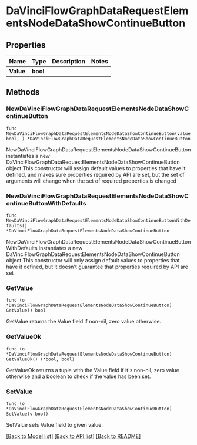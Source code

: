 # DaVinciFlowGraphDataRequestElementsNodeDataShowContinueButton

## Properties

Name | Type | Description | Notes
------------ | ------------- | ------------- | -------------
**Value** | **bool** |  | 

## Methods

### NewDaVinciFlowGraphDataRequestElementsNodeDataShowContinueButton

`func NewDaVinciFlowGraphDataRequestElementsNodeDataShowContinueButton(value bool, ) *DaVinciFlowGraphDataRequestElementsNodeDataShowContinueButton`

NewDaVinciFlowGraphDataRequestElementsNodeDataShowContinueButton instantiates a new DaVinciFlowGraphDataRequestElementsNodeDataShowContinueButton object
This constructor will assign default values to properties that have it defined,
and makes sure properties required by API are set, but the set of arguments
will change when the set of required properties is changed

### NewDaVinciFlowGraphDataRequestElementsNodeDataShowContinueButtonWithDefaults

`func NewDaVinciFlowGraphDataRequestElementsNodeDataShowContinueButtonWithDefaults() *DaVinciFlowGraphDataRequestElementsNodeDataShowContinueButton`

NewDaVinciFlowGraphDataRequestElementsNodeDataShowContinueButtonWithDefaults instantiates a new DaVinciFlowGraphDataRequestElementsNodeDataShowContinueButton object
This constructor will only assign default values to properties that have it defined,
but it doesn't guarantee that properties required by API are set

### GetValue

`func (o *DaVinciFlowGraphDataRequestElementsNodeDataShowContinueButton) GetValue() bool`

GetValue returns the Value field if non-nil, zero value otherwise.

### GetValueOk

`func (o *DaVinciFlowGraphDataRequestElementsNodeDataShowContinueButton) GetValueOk() (*bool, bool)`

GetValueOk returns a tuple with the Value field if it's non-nil, zero value otherwise
and a boolean to check if the value has been set.

### SetValue

`func (o *DaVinciFlowGraphDataRequestElementsNodeDataShowContinueButton) SetValue(v bool)`

SetValue sets Value field to given value.



[[Back to Model list]](../README.md#documentation-for-models) [[Back to API list]](../README.md#documentation-for-api-endpoints) [[Back to README]](../README.md)


